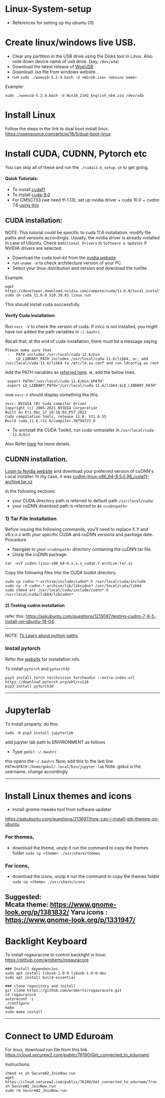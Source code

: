 # Linux-System-setup
- References for setting up my ubuntu OS

# Create linux/windows live USB.
- Clear any partition in the USB drive using the Disks tool in Linux. Also note down device name of usb drive. (say, `/dev/sda`)
- Download the latest release of [WoeUSB](https://github.com/WoeUSB/WoeUSB/releases/) 
- Download .iso file from windows website.
- run   ```sudo ./woeusb-5.2.4.bash -d <Win10.iso> <device name>``` 

Example:
```
sudo ./woeusb-5.2.4.bash -d Win10_21H2_English_x64.iso /dev/sda
```


# Install Linux
Follow the steps in the link to dual boot install linux.
https://opensource.com/article/18/5/dual-boot-linux


# Install CUDA, CUDNN, Pytorch etc

You can skip all of these and run the `./cuda11.6_setup.sh` to get going.

#### Quick Tutorials:
- To install [cuda11](https://medium.com/analytics-vidhya/install-cuda-11-2-cudnn-8-1-0-and-python-3-9-on-rtx3090-for-deep-learning-fcf96c95f7a1)
- To install [cuda-9.0](https://gist.github.com/Brainiarc7/470a57e5c9fc9ab9f9c4e042d5941a40)
- For CMSC733 (we need tf-1.13), set up nvidia driver + cuda 10.0 + cudnn 7.6  [using this](https://itectec.com/ubuntu/ubuntu-install-nvidia-drivers-with-cuda-10-0-ubuntu-18-04-and-tensorflow-gpu-1-13/)

## CUDA installation:
NOTE: This tutorial could be specific to cuda 11.6 installation. modify file paths and versions accordingly.
Usually, the nvidia driver is already installed in case of Ubuntu. Check `Additional Drivers` in `Software & Updates` if NVIDIA drivers are selected.  

- Download the cuda tool-kit from the [nvidia website]([https://developer.nvidia.com/search?page=1&sort=relevance&term=cuda%20toolkit](https://developer.nvidia.com/cuda-toolkit-archive))
- run `uname -m` to check architecture version of your PC. 
- Select your linux distribution and version and download the runfile.

Example: 
```
wget https://developer.download.nvidia.com/compute/cuda/11.6.0/local_installers/cuda_11.6.0_510.39.01_linux.run
sudo sh cuda_11.6.0_510.39.01_linux.run
```
This should install cuda successfully. 

#### Verify Cuda Installation: 

Run `nvcc -V` to check the version of cuda. If nvcc is not installed, you might have not added the path variables in  `~/.bashrc`. 

Recall that, at the end of cuda installation, there must be a message saying 
```
Please make sure that
 -   PATH includes /usr/local/cuda-11.6/bin
 -   LD_LIBRARY_PATH includes /usr/local/cuda-11.6/lib64, or, add /usr/local/cuda-11.6/lib64 to /etc/ld.so.conf and run ldconfig as root
```
Add the PATH variables as [referred here](https://askubuntu.com/questions/885610/nvcc-version-command-says-nvcc-is-not-installed).
ie, add the below lines.
```
 export PATH="/usr/local/cuda-11.6/bin:$PATH"
 export LD_LIBRARY_PATH="/usr/local/cuda-11.6/lib64:$LD_LIBRARY_PATH"
```
now `nvcc-V` should display something like this:

```
nvcc: NVIDIA (R) Cuda compiler driver
Copyright (c) 2005-2021 NVIDIA Corporation
Built on Fri_Dec_17_18:16:03_PST_2021
Cuda compilation tools, release 11.6, V11.6.55
Build cuda_11.6.r11.6/compiler.30794723_0
```

- To uninstall the CUDA Toolkit, run cuda-uninstaller in `/usr/local/cuda-11.6/bin`

Also Refer [here](https://xcat-docs.readthedocs.io/en/stable/advanced/gpu/nvidia/verify_cuda_install.html) for more details.


## CUDNN installation.

[Login to Nvidia website](https://developer.nvidia.com/rdp/cudnn-download) and download your preferred version of cuDNN's Local installer. In my case, it was [cudnn-linux-x86_64-8.5.0.96_cuda11-archive.tar.xz](https://developer.nvidia.com/compute/cudnn/secure/8.5.0/local_installers/11.7/cudnn-linux-x86_64-8.5.0.96_cuda11-archive.tar.xz)

In the following sections:
- your CUDA directory path is referred to default path `/usr/local/cuda/`
- your cuDNN download path is referred to as `<cudnnpath>`

### 1) Tar File Installation

  Before issuing the following commands, you'll need to replace X.Y and v8.x.x.x with your specific CUDA and cuDNN versions and package date.
Procedure
- Navigate to your `<cudnnpath>` directory containing the cuDNN tar file.
- Unzip the cuDNN package.
```
tar -xvf cudnn-linux-x86_64-8.x.x.x_cudaX.Y-archive.tar.xz
```

Copy the following files into the CUDA toolkit directory.
  
```
sudo cp cudnn-*-archive/include/cudnn*.h /usr/local/cuda/include 
sudo cp -P cudnn-*-archive/lib/libcudnn* /usr/local/cuda/lib64 
sudo chmod a+r /usr/local/cuda/include/cudnn*.h /usr/local/cuda/lib64/libcudnn*
```
    
#### 2) Testing cudnn installation
refer this: https://askubuntu.com/questions/1215087/testing-cudnn-7-6-5-install-on-ubuntu-18-04
  
------------------------------------------
NOTE: [To Learn about python paths](https://leemendelowitz.github.io/blog/how-does-python-find-packages.html) 

### Install pytorch
Refer the [website](https://pytorch.org/) for installation info.

To install `pytorch` and `pytorch3d`
```
pip3 install torch torchvision torchaudio --extra-index-url https://download.pytorch.org/whl/cu116
pip3 install pytorch3d
```

------------------------------------------
# Jupyterlab

To install  properly, do this:

`sudo -H pip3 install jupyterlab`

add jupyter lab path to ENVIRONMENT as follows
- Type
`gedit ~/.bashrc`

this opens the  `~/.bashrc`
Now, add this to the last line
`PATH=$PATH:/home/gokul/.local/bin/jupyter-lab`
Note: gokul is the username. change accordingly

------------------------------------------
# Install Linux themes and icons

- Install gnome-tweaks tool from software updater

https://askubuntu.com/questions/213697/how-can-i-install-gtk-themes-on-ubuntu

### For themes,
- download the theme, unzip it
run the command to copy the themes folder
`sudo cp <theme> ./usr/share/themes`

### For icons,
- download the icons, unzip it
run the command to copy the themes folder
`sudo cp <theme> ./usr/share/icons`

Suggested:  
Mcata theme: https://www.gnome-look.org/p/1381832/
Yaru icons : https://www.gnome-look.org/p/1331947/
------------------------------------------

# Backlight Keyboard
To install rogauracore to control backlight in linux:
https://github.com/wroberts/rogauracore

```
### Install dependancies.
sudo apt install libusb-1.0-0 libusb-1.0-0-dev
sudo apt install build-essential

### clone repository and install
git clone https://github.com/wroberts/rogauracore.git
cd rogauracore
autoreconf -i
./configure
make
sudo make install
```

------------------------------------------

# Connect to UMD Eduroam 
For linux, download run file from this link
https://cloud.securew2.com/public/76190/Get_connected_to_eduroam/

Instructions:

```
chmod +x sh SecureW2_JoinNow.run
wget https://cloud.securew2.com/public/76190/Get_connected_to_eduroam/?run
sh SecureW2_JoinNow.run
sudo rm SecureW2_JoinNow.run
```

